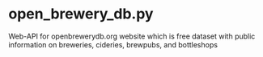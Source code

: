# open_brewery_db.py
Web-API for openbrewerydb.org website which is free dataset with public information on breweries, cideries, brewpubs, and bottleshops
